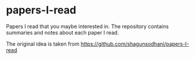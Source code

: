# papers-I-read
Papers I read that you maybe interested in. The repository contains summaries and notes about each paper I read. 

The original idea is taken from 
https://github.com/shagunsodhani/papers-I-read
